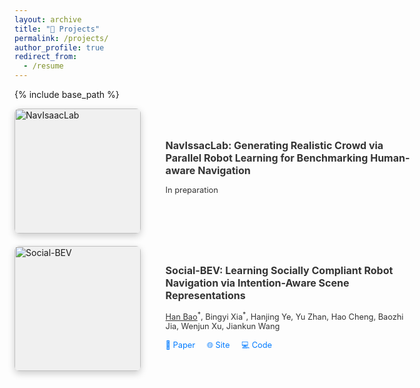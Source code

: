 ```yaml
---
layout: archive
title: "📝 Projects"
permalink: /projects/
author_profile: true
redirect_from:
  - /resume
---
```


{% include base_path %}

<div style="display: flex; flex-wrap: wrap; gap: 20px;">

  <!-- Project 1 -->
  <div style="display: flex; align-items: center; width: 100%; max-width: 800px;">
    <div style="flex: 0 0 40%; height: 200px; background-color: #f0f0f0; margin-right: 20px; 
                box-shadow: 0 4px 12px rgba(0,0,0,0.2); border-radius: 8px; overflow: hidden;">
      <a href="https://broln7.github.io/NavIsaacLab-web/" target="_blank">
        <img src="https://i.imgur.com/CZ29iuP.gif" alt="NavIsaacLab" style="width: 100%; height: 100%;">
      </a>
    </div>
    <div style="flex: 0 0 80%; padding: 20px;">
    <h2 style="margin-top: 0; font-size: 1.0rem; color: #333;">
      NavIssacLab: Generating Realistic Crowd via Parallel Robot Learning for Benchmarking Human-aware Navigation
    </h2>
      <!-- <p>Bingyi Xia<sup>1</sup>, <u>Han Bao</u><sup>1</sup>, ..., Yuhan Pang, Guangcheng Chen, Wenjun Xu, Jiankun Wang</p> -->
    <p style="font-size: 0.8rem; color: #333;">
    In preparation
    </p>
    </div>
  </div>

  <!-- Project 2 -->
<div style="display: flex; align-items: center; width: 100%; max-width: 800px;">
  <div style="flex: 0 0 40%; height: 200px; background-color: #f0f0f0; margin-right: 20px; 
              box-shadow: 0 4px 12px rgba(0,0,0,0.2); border-radius: 8px; overflow: hidden;">
    <a href="https://broln7.github.io/socialbev.io/" target="_blank">
      <img src="https://i.imgur.com/7TBtszI.png" alt="Social-BEV" style="width: 100%; height: 100%;">
    </a>
  </div>
  <div style="flex: 0 0 80%; padding: 20px;">
    <h2 style="margin-top: 0; font-size: 1.0rem; color: #333;">
      Social-BEV: Learning Socially Compliant Robot Navigation via Intention-Aware Scene Representations
    </h2>
    <p style="font-size: 0.8rem; color: #333;">
      <u>Han Bao</u><sup>*</sup>, Bingyi Xia<sup>*</sup>, Hanjing Ye, Yu Zhan, Hao Cheng, Baozhi Jia, Wenjun Xu, Jiankun Wang
    </p>
    <!-- 并排的 Paper 和 Site 链接 -->
    <p style="margin: 5px 0 0 0; font-size: 0.8rem;">
      <a href="https://arxiv.org/abs/xxxx.xxxxx" target="_blank" style="color: #007BFF; text-decoration: none; margin-right: 15px;">
        📄 Paper
      </a>
      <a href="https://broln7.github.io/socialbev.io/" target="_blank" style="color: #007BFF; text-decoration: none; margin-right: 15px;">
        🌐 Site
      </a>
      <a href="https://github.com/BRoln7/socialbev_test/" target="_blank" style="color: #007BFF; text-decoration: none;">
        💻 Code
      </a>
    </p>
  </div>
</div>
